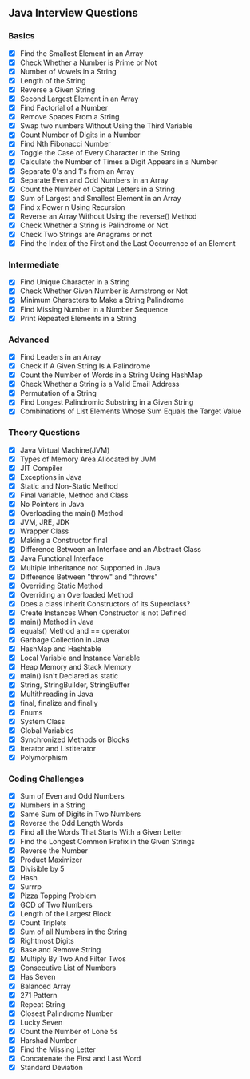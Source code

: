 ## Java Interview Questions
### Basics
- [x] Find the Smallest Element in an Array
- [x] Check Whether a Number is Prime or Not
- [x] Number of Vowels in a String
- [x] Length of the String
- [x] Reverse a Given String
- [x] Second Largest Element in an Array
- [x] Find Factorial of a Number
- [x] Remove Spaces From a String
- [x] Swap two numbers Without Using the Third Variable
- [x] Count Number of Digits in a Number
- [x] Find Nth Fibonacci Number
- [x] Toggle the Case of Every Character in the String
- [x] Calculate the Number of Times a Digit Appears in a Number
- [x] Separate 0's and 1's from an Array
- [x] Separate Even and Odd Numbers in an Array
- [x] Count the Number of Capital Letters in a String
- [x] Sum of Largest and Smallest Element in an Array
- [x] Find x Power n Using Recursion
- [x] Reverse an Array Without Using the reverse() Method
- [x] Check Whether a String is Palindrome or Not
- [x] Check Two Strings are Anagrams or not
- [x] Find the Index of the First and the Last Occurrence of an Element

### Intermediate

- [x] Find Unique Character in a String
- [x] Check Whether Given Number is Armstrong or Not
- [x] Minimum Characters to Make a String Palindrome
- [x] Find Missing Number in a Number Sequence
- [x] Print Repeated Elements in a String

### Advanced
- [x] Find Leaders in an Array
- [x] Check If A Given String Is A Palindrome
- [x] Count the Number of Words in a String Using HashMap
- [x] Check Whether a String is a Valid Email Address
- [x] Permutation of a String
- [x] Find Longest Palindromic Substring in a Given String
- [x] Combinations of List Elements Whose Sum Equals the Target Value 

### Theory Questions
- [x] Java Virtual Machine(JVM)
- [x] Types of Memory Area Allocated by JVM
- [x] JIT Compiler
- [x] Exceptions in Java
- [x] Static and Non-Static Method
- [x] Final Variable, Method and Class
- [x] No Pointers in Java
- [x] Overloading the main() Method
- [x] JVM, JRE, JDK
- [x] Wrapper Class
- [x] Making a Constructor final
- [x] Difference Between an Interface and an Abstract Class
- [x] Java Functional Interface
- [x] Multiple Inheritance not Supported in Java
- [x] Difference Between "throw" and "throws"
- [x] Overriding Static Method
- [x] Overriding an Overloaded Method
- [x] Does a class Inherit Constructors of its Superclass?
- [x] Create Instances When Constructor is not Defined
- [x] main() Method in Java
- [x] equals() Method and == operator
- [x] Garbage Collection in Java
- [x] HashMap and Hashtable
- [x] Local Variable and Instance Variable
- [x] Heap Memory and Stack Memory
- [x] main() isn't Declared as static
- [x] String, StringBuilder, StringBuffer
- [x] Multithreading in Java
- [x] final, finalize and finally
- [x] Enums
- [x] System Class
- [x] Global Variables
- [x] Synchronized Methods or Blocks
- [x] Iterator and ListIterator
- [x] Polymorphism

### Coding Challenges
- [x] Sum of Even and Odd Numbers
- [x] Numbers in a String
- [x] Same Sum of Digits in Two Numbers
- [x] Reverse the Odd Length Words
- [x] Find all the Words That Starts With a Given Letter
- [x] Find the Longest Common Prefix in the Given Strings
- [x] Reverse the Number
- [x] Product Maximizer
- [x] Divisible by 5
- [x] Hash
- [x] Surrrp
- [x] Pizza Topping Problem
- [x] GCD of Two Numbers
- [x] Length of the Largest Block
- [x] Count Triplets
- [x] Sum of all Numbers in the String
- [x] Rightmost Digits
- [x] Base and Remove String
- [x] Multiply By Two And Filter Twos
- [x] Consecutive List of Numbers
- [x] Has Seven
- [x] Balanced Array
- [x] 271 Pattern
- [x] Repeat String
- [x] Closest Palindrome Number
- [x] Lucky Seven
- [x] Count the Number of Lone 5s
- [x] Harshad Number
- [x] Find the Missing Letter
- [x] Concatenate the First and Last Word
- [x] Standard Deviation